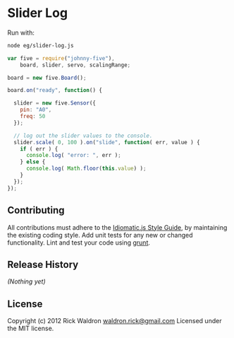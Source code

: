 # Slider Log

Run with:
```bash
node eg/slider-log.js
```


```javascript
var five = require("johnny-five"),
    board, slider, servo, scalingRange;

board = new five.Board();

board.on("ready", function() {

  slider = new five.Sensor({
    pin: "A0",
    freq: 50
  });

  // log out the slider values to the console.
  slider.scale( 0, 100 ).on("slide", function( err, value ) {
    if ( err ) {
      console.log( "error: ", err );
    } else {
      console.log( Math.floor(this.value) );
    }
  });
});

```













## Contributing
All contributions must adhere to the [Idiomatic.js Style Guide](https://github.com/rwldrn/idiomatic.js),
by maintaining the existing coding style. Add unit tests for any new or changed functionality. Lint and test your code using [grunt](https://github.com/cowboy/grunt).

## Release History
_(Nothing yet)_

## License
Copyright (c) 2012 Rick Waldron <waldron.rick@gmail.com>
Licensed under the MIT license.
